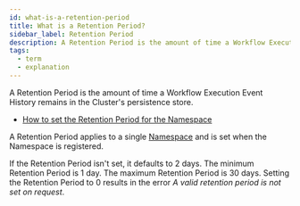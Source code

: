 ```yaml
---
id: what-is-a-retention-period
title: What is a Retention Period?
sidebar_label: Retention Period
description: A Retention Period is the amount of time a Workflow Execution Event History remains in the Cluster's persistence store.
tags:
  - term
  - explanation
---
```


A Retention Period is the amount of time a Workflow Execution Event History remains in the Cluster's persistence store.

- [How to set the Retention Period for the Namespace](/tctl/namespace/register)

A Retention Period applies to a single [Namespace](/concepts/what-is-a-namespace) and is set when the Namespace is registered.

If the Retention Period isn't set, it defaults to 2 days.
The minimum Retention Period is 1 day.
The maximum Retention Period is 30 days.
Setting the Retention Period to 0 results in the error _A valid retention period is not set on request_.
